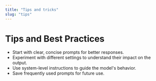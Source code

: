 ```yaml
---
title: "Tips and tricks"
slug: "tips"
---
```


# Tips and Best Practices

- Start with clear, concise prompts for better responses.
- Experiment with different settings to understand their impact on the output.
- Use system-level instructions to guide the model's behavior.
- Save frequently used prompts for future use.